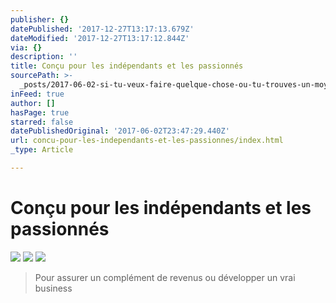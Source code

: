 ```yaml
---
publisher: {}
datePublished: '2017-12-27T13:17:13.679Z'
dateModified: '2017-12-27T13:17:12.844Z'
via: {}
description: ''
title: Conçu pour les indépendants et les passionnés
sourcePath: >-
  _posts/2017-06-02-si-tu-veux-faire-quelque-chose-ou-tu-trouves-un-moyen-ou-tu.md
inFeed: true
author: []
hasPage: true
starred: false
datePublishedOriginal: '2017-06-02T23:47:29.440Z'
url: concu-pour-les-independants-et-les-passionnes/index.html
_type: Article

---
```

# Conçu pour les indépendants et les passionnés
![](https://the-grid-user-content.s3-us-west-2.amazonaws.com/28224350-9688-4190-ba0e-f8d7d0f72658.png)
![](https://the-grid-user-content.s3-us-west-2.amazonaws.com/906030c5-e7f7-4541-9254-1b02e38e0644.png)
![](https://the-grid-user-content.s3-us-west-2.amazonaws.com/a297b337-3cfd-49ca-8957-5203dc93fe9d.png)

> Pour assurer un complément de revenus ou développer un vrai business